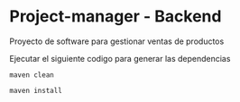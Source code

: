 
# Project-manager - Backend

Proyecto de software para gestionar ventas de productos

Ejecutar el siguiente codigo para generar las dependencias

```
maven clean

maven install